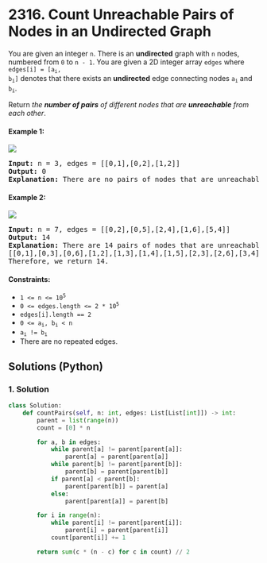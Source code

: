 # 2316. Count Unreachable Pairs of Nodes in an Undirected Graph
You are given an integer `n`. There is an **undirected** graph with `n` nodes, numbered from `0` to `n - 1`. You are given a 2D integer array `edges` where <code>edges[i] = [a<sub>i</sub>, b<sub>i</sub>]</code> denotes that there exists an **undirected** edge connecting nodes <code>a<sub>i</sub></code> and <code>b<sub>i</sub></code>.

Return *the **number of pairs** of different nodes that are **unreachable** from each other*.

#### Example 1:
![](https://assets.leetcode.com/uploads/2022/05/05/tc-3.png)
<pre>
<strong>Input:</strong> n = 3, edges = [[0,1],[0,2],[1,2]]
<strong>Output:</strong> 0
<strong>Explanation:</strong> There are no pairs of nodes that are unreachable from each other. Therefore, we return 0.
</pre>

#### Example 2:
![](https://assets.leetcode.com/uploads/2022/05/05/tc-2.png)
<pre>
<strong>Input:</strong> n = 7, edges = [[0,2],[0,5],[2,4],[1,6],[5,4]]
<strong>Output:</strong> 14
<strong>Explanation:</strong> There are 14 pairs of nodes that are unreachable from each other:
[[0,1],[0,3],[0,6],[1,2],[1,3],[1,4],[1,5],[2,3],[2,6],[3,4],[3,5],[3,6],[4,6],[5,6]].
Therefore, we return 14.
</pre>

#### Constraints:
* <code>1 <= n <= 10<sup>5</sup></code>
* <code>0 <= edges.length <= 2 * 10<sup>5</sup></code>
* `edges[i].length == 2`
* <code>0 <= a<sub>i</sub>, b<sub>i</sub> < n</code>
* <code>a<sub>i</sub> != b<sub>i</sub></code>
* There are no repeated edges.

## Solutions (Python)

### 1. Solution
```Python
class Solution:
    def countPairs(self, n: int, edges: List[List[int]]) -> int:
        parent = list(range(n))
        count = [0] * n

        for a, b in edges:
            while parent[a] != parent[parent[a]]:
                parent[a] = parent[parent[a]]
            while parent[b] != parent[parent[b]]:
                parent[b] = parent[parent[b]]
            if parent[a] < parent[b]:
                parent[parent[b]] = parent[a]
            else:
                parent[parent[a]] = parent[b]

        for i in range(n):
            while parent[i] != parent[parent[i]]:
                parent[i] = parent[parent[i]]
            count[parent[i]] += 1

        return sum(c * (n - c) for c in count) // 2
```
